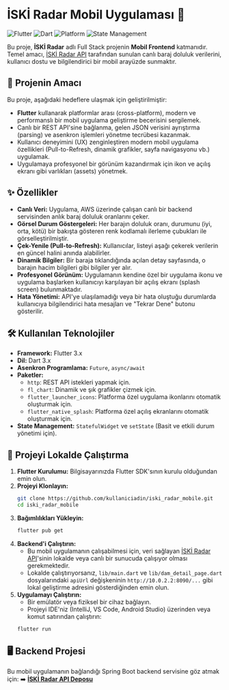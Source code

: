 # İSKİ Radar Mobil Uygulaması 📱

![Flutter](https://img.shields.io/badge/Flutter-3.x-blue.svg?logo=flutter)
![Dart](https://img.shields.io/badge/Dart-3.x-blue.svg?logo=dart)
![Platform](https://img.shields.io/badge/Platform-Android_%7C_iOS-green.svg)
![State Management](https://img.shields.io/badge/State_Management-setState-lightgrey.svg)

Bu proje, **İSKİ Radar** adlı Full Stack projenin **Mobil Frontend** katmanıdır. Temel amacı, [İSKİ Radar API](https://github.com/fatih3457/iski-radar-api) tarafından sunulan canlı baraj doluluk verilerini, kullanıcı dostu ve bilgilendirici bir mobil arayüzde sunmaktır.

## 🌟 Projenin Amacı

Bu proje, aşağıdaki hedeflere ulaşmak için geliştirilmiştir:
-   **Flutter** kullanarak platformlar arası (cross-platform), modern ve performanslı bir mobil uygulama geliştirme becerisini sergilemek.
-   Canlı bir REST API'sine bağlanma, gelen JSON verisini ayrıştırma (parsing) ve asenkron işlemleri yönetme tecrübesi kazanmak.
-   Kullanıcı deneyimini (UX) zenginleştiren modern mobil uygulama özellikleri (Pull-to-Refresh, dinamik grafikler, sayfa navigasyonu vb.) uygulamak.
-   Uygulamaya profesyonel bir görünüm kazandırmak için ikon ve açılış ekranı gibi varlıkları (assets) yönetmek.

## ✨ Özellikler

-   **Canlı Veri:** Uygulama, AWS üzerinde çalışan canlı bir backend servisinden anlık baraj doluluk oranlarını çeker.
-   **Görsel Durum Göstergeleri:** Her barajın doluluk oranı, durumunu (iyi, orta, kötü) bir bakışta gösteren renk kodlamalı ilerleme çubukları ile görselleştirilmiştir.
-   **Çek-Yenile (Pull-to-Refresh):** Kullanıcılar, listeyi aşağı çekerek verilerin en güncel halini anında alabilirler.
-   **Dinamik Bilgiler:** Bir baraja tıklandığında açılan detay sayfasında, o barajın hacim bilgileri gibi bilgiler yer alır.
-   **Profesyonel Görünüm:** Uygulamanın kendine özel bir uygulama ikonu ve uygulama başlarken kullanıcıyı karşılayan bir açılış ekranı (splash screen) bulunmaktadır.
-   **Hata Yönetimi:** API'ye ulaşılamadığı veya bir hata oluştuğu durumlarda kullanıcıya bilgilendirici hata mesajları ve "Tekrar Dene" butonu gösterilir.

## 🛠️ Kullanılan Teknolojiler

-   **Framework:** Flutter 3.x
-   **Dil:** Dart 3.x
-   **Asenkron Programlama:** `Future`, `async/await`
-   **Paketler:**
    -   `http`: REST API istekleri yapmak için.
    -   `fl_chart`: Dinamik ve şık grafikler çizmek için.
    -   `flutter_launcher_icons`: Platforma özel uygulama ikonlarını otomatik oluşturmak için.
    -   `flutter_native_splash`: Platforma özel açılış ekranlarını otomatik oluşturmak için.
-   **State Management:** `StatefulWidget` ve `setState` (Basit ve etkili durum yönetimi için).

## 🚀 Projeyi Lokalde Çalıştırma

1.  **Flutter Kurulumu:** Bilgisayarınızda Flutter SDK'sının kurulu olduğundan emin olun.
2.  **Projeyi Klonlayın:**
    ```bash
    git clone https://github.com/kullaniciadin/iski_radar_mobile.git
    cd iski_radar_mobile
    ```
3.  **Bağımlılıkları Yükleyin:**
    ```bash
    flutter pub get
    ```
4.  **Backend'i Çalıştırın:**
    -   Bu mobil uygulamanın çalışabilmesi için, veri sağlayan [İSKİ Radar API](https://github.com/fatih3457/iski-radar-api)'sinin lokalde veya canlı bir sunucuda çalışıyor olması gerekmektedir.
    -   Lokalde çalıştırıyorsanız, `lib/main.dart` ve `lib/dam_detail_page.dart` dosyalarındaki `apiUrl` değişkeninin `http://10.0.2.2:8090/...` gibi lokal geliştirme adresini gösterdiğinden emin olun.
5.  **Uygulamayı Çalıştırın:**
    -   Bir emülatör veya fiziksel bir cihaz bağlayın.
    -   Projeyi IDE'niz (IntelliJ, VS Code, Android Studio) üzerinden veya komut satırından çalıştırın:
    ```bash
    flutter run
    ```

## 🖥️ Backend Projesi

Bu mobil uygulamanın bağlandığı Spring Boot backend servisine göz atmak için:
➡️ **[İSKİ Radar API Deposu](https://github.com/fatih3457/iski-radar-api)**
